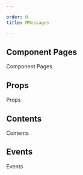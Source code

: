 ```yaml
---

order: 0
title: MMessages

---
```

 
## Component Pages
 
Component Pages
 
## Props
 
Props
 
## Contents
 
Contents
 
## Events
 
Events
 
